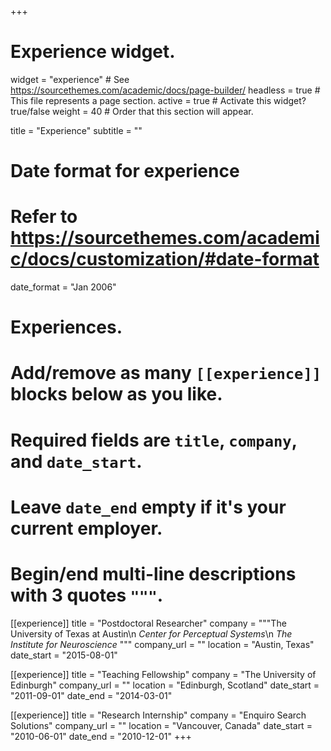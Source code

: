 +++
# Experience widget.
widget = "experience"  # See https://sourcethemes.com/academic/docs/page-builder/
headless = true  # This file represents a page section.
active = true  # Activate this widget? true/false
weight = 40  # Order that this section will appear.

title = "Experience"
subtitle = ""

# Date format for experience
#   Refer to https://sourcethemes.com/academic/docs/customization/#date-format
date_format = "Jan 2006"

# Experiences.
#   Add/remove as many `[[experience]]` blocks below as you like.
#   Required fields are `title`, `company`, and `date_start`.
#   Leave `date_end` empty if it's your current employer.
#   Begin/end multi-line descriptions with 3 quotes `"""`.
[[experience]]
  title = "Postdoctoral Researcher"
  company = """The University of Texas at Austin\n
*Center for Perceptual Systems*\n 
*The Institute for Neuroscience*
"""
  company_url = ""
  location = "Austin, Texas"
  date_start = "2015-08-01"

[[experience]]
  title = "Teaching Fellowship"
  company = "The University of Edinburgh"
  company_url = ""
  location = "Edinburgh, Scotland"
  date_start = "2011-09-01"
  date_end   = "2014-03-01"

[[experience]]
  title = "Research Internship"
  company = "Enquiro Search Solutions"
  company_url = ""
  location = "Vancouver, Canada"
  date_start = "2010-06-01"
  date_end   = "2010-12-01"
+++
